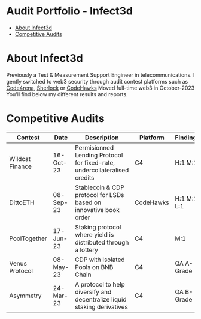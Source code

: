 # Audit Portfolio - Infect3d
- [About Infect3d](#about-Infect3d)
- [Competitive Audits](#competitive-audits)

# About Infect3d
Previously a Test & Measurement Support Engineer in telecommunications.
I gently switched to web3 security through audit contest platforms such as [Code4rena](https://code4rena.com/), [Sherlock](https://www.sherlock.xyz/) or [CodeHawks](https://www.codehawks.com/)
Moved full-time web3 in October-2023
You'll find below my different results and reports.

# Competitive Audits
| Contest				| Date		| Description 																| Platform  | Findings			| Mention						| Report														|
| --------------------- | --------- |--------------------------------------------------------------------------	| --------- | -----------------	| ---------------------------	| ------------------------------------------------------------- |
| Wildcat Finance		| 16-Oct-23	| Permisionned Lending Protocol for fixed-rate, undercollateralised credits	| C4		| H:1 M:1			| 								| [Link](https://github.com/InfectedIsm/Reports-Portfolio/blob/main/Competitive%20Audits/1%20-%20Wildcat%20Finance.md)       |
| DittoETH				| 08-Sep-23	| Stablecoin & CDP protocol for LSDs based on innovative book order			| CodeHawks	| H:1 M:1 L:1		| 1 H selected for report		| [Link](https://github.com/InfectedIsm/Reports-Portfolio/blob/main/Competitive%20Audits/2%20-%20DittoETH.md)       |
| PoolTogether			| 17-Jun-23	| Staking protocol where yield is distributed through a lottery				| C4		| M:1				| 1 M Selected for report		| [Link](https://github.com/InfectedIsm/Reports-Portfolio/blob/main/Competitive%20Audits/3%20-%20Pool%20Together.md)       |
| Venus Protocol		| 08-May-23	| CDP with Isolated Pools on BNB Chain										| C4		| QA A-Grade		|								| [Link](https://github.com/InfectedIsm/Reports-Portfolio/blob/main/Competitive%20Audits/4%20-%20Venus%20Protocol.md)       |
| Asymmetry				| 24-Mar-23	| A protocol to help diversify and decentralize liquid staking derivatives	| C4		| QA B-Grade		|								| [Link](https://github.com/InfectedIsm/Reports-Portfolio/blob/main/Competitive%20Audits/5%20-%20Assymetry.md)       |

